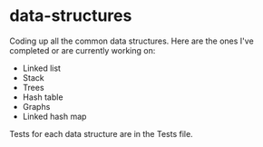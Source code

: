 # data-structures
Coding up all the common data structures. Here are the ones I've completed or are currently working on:
- Linked list
- Stack
- Trees
- Hash table
- Graphs
- Linked hash map

Tests for each data structure are in the Tests file.
